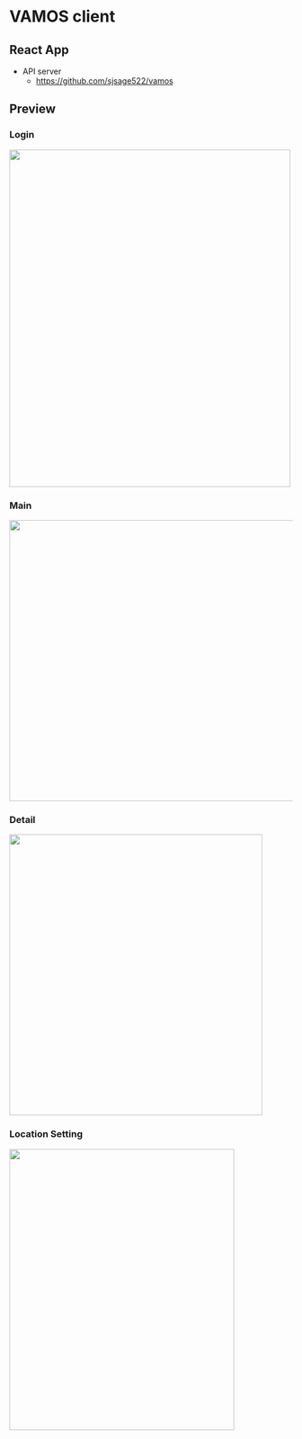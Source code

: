 # VAMOS client

## React App

- API server
    - https://github.com/sjsage522/vamos 

## Preview
### Login
<img src="https://user-images.githubusercontent.com/60972528/139204088-f2ae6de7-f197-4d7d-b463-50787f6e0ae9.png"
     width=500px
     height=600px
     />

### Main
<img src="https://user-images.githubusercontent.com/60972528/139204446-3c12e7c4-6ea9-4e93-a6fd-2c897160771e.png"
     width=700px
     height=500px
     />

### Detail
<img src="https://user-images.githubusercontent.com/60972528/139204654-f9ad6f68-efde-40f3-9da8-e5c7b88444a6.png"
     width=450px
     height=500px
     />

### Location Setting
<img src="https://user-images.githubusercontent.com/60972528/139204914-45dac54c-c0ec-45a6-ad9c-a081b230bff9.png"
     width=400px
     height=500px
     />
